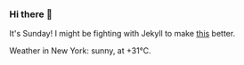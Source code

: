 ### Hi there :wave:

It's Sunday! I might be fighting with Jekyll to make [this](https://swissclubto.github.io) better.

Weather in New York: sunny, at +31°C.
